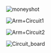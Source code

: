 ![moneyshot](https://user-images.githubusercontent.com/44120038/63556353-1be75100-c50a-11e9-9b52-043fd3c708ef.png)

![Arm+Circuit1](https://user-images.githubusercontent.com/44120038/63556317-f35f5700-c509-11e9-9ba9-f3b160117e9b.png)

![Arm+Circuit2](https://user-images.githubusercontent.com/44120038/63556334-05d99080-c50a-11e9-998d-c1e7b3e77f45.png)

![Circuit_board](https://user-images.githubusercontent.com/44120038/63556345-0ffb8f00-c50a-11e9-99c3-1eec4b4e5193.png)
